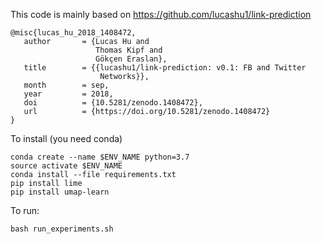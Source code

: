This code is mainly based on https://github.com/lucashu1/link-prediction

```
@misc{lucas_hu_2018_1408472,
   author       = {Lucas Hu and
                   Thomas Kipf and
                   Gökçen Eraslan},
   title        = {{lucashu1/link-prediction: v0.1: FB and Twitter 
                    Networks}},
   month        = sep,
   year         = 2018,
   doi          = {10.5281/zenodo.1408472},
   url          = {https://doi.org/10.5281/zenodo.1408472}
}
```

To install (you need conda)
```
conda create --name $ENV_NAME python=3.7
source activate $ENV_NAME
conda install --file requirements.txt
pip install lime
pip install umap-learn
```

To run:
```
bash run_experiments.sh
```